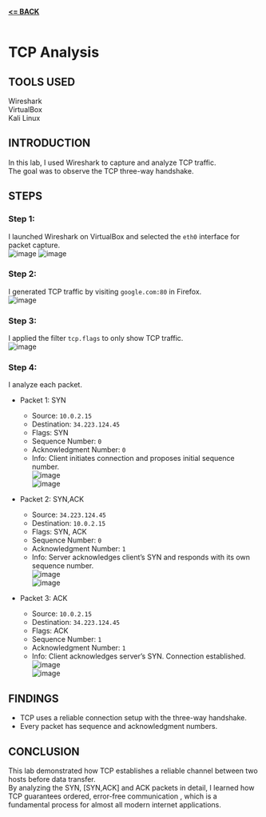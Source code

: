 [**<= BACK**](packetsniffing.md)<br><br>
# TCP Analysis

## TOOLS USED

Wireshark\
VirtualBox\
Kali Linux

## INTRODUCTION

In this lab, I used Wireshark to capture and analyze TCP traffic.  
The goal was to observe the TCP three-way handshake.

## STEPS

### Step 1:
I launched Wireshark on VirtualBox and selected the `eth0` interface for packet capture.\
![image](image01.jpg)
![image](image03.jpg)

### Step 2:
I generated TCP traffic by visiting `google.com:80` in Firefox.\
![image](tcp01.jpg)

### Step 3:
I applied the filter `tcp.flags` to only show TCP traffic.\
![image](tcp02.jpg)

### Step 4:
I analyze each packet.
- Packet 1: SYN  
  - Source: `10.0.2.15`  
  - Destination: `34.223.124.45`  
  - Flags: SYN  
  - Sequence Number: `0`  
  - Acknowledgment Number: `0`  
  - Info: Client initiates connection and proposes initial sequence number.  
  ![image](tcp02.jpg)\
  ![image](tcp03.jpg)

- Packet 2: SYN,ACK 
  - Source: `34.223.124.45`  
  - Destination: `10.0.2.15`   
  - Flags: SYN, ACK  
  - Sequence Number: `0`  
  - Acknowledgment Number: `1` 
  - Info: Server acknowledges client’s SYN and responds with its own sequence number.  
  ![image](tcp04.jpg)\
  ![image](tcp05.jpg)

- Packet 3: ACK
  - Source: `10.0.2.15` 
  - Destination: `34.223.124.45` 
  - Flags: ACK  
  - Sequence Number: `1`  
  - Acknowledgment Number: `1`
  - Info: Client acknowledges server’s SYN. Connection established.  
  ![image](tcp06.jpg)\
  ![image](tcp07.jpg)

## FINDINGS

- TCP uses a reliable connection setup with the three-way handshake.  
- Every packet has sequence and acknowledgment numbers.    

## CONCLUSION

This lab demonstrated how TCP establishes a reliable channel between two hosts before data transfer.  
By analyzing the SYN, [SYN,ACK] and ACK packets in detail, I learned how TCP guarantees ordered, error-free communication , which is a fundamental process for almost all modern internet applications.

